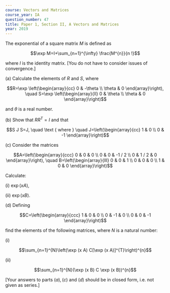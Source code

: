 ```yaml
---
course: Vectors and Matrices
course_year: IA
question_number: 47
title: Paper 1, Section II, A Vectors and Matrices
year: 2019
---
```




The exponential of a square matrix $M$ is defined as

$$\exp M=I+\sum_{n=1}^{\infty} \frac{M^{n}}{n !}$$

where $I$ is the identity matrix. [You do not have to consider issues of convergence.]

(a) Calculate the elements of $R$ and $S$, where

$$R=\exp \left(\begin{array}{cc}
0 & -\theta \\
\theta & 0
\end{array}\right), \quad S=\exp \left(\begin{array}{ll}
0 & \theta \\
\theta & 0
\end{array}\right)$$

and $\theta$ is a real number.

(b) Show that $R R^{T}=I$ and that

$$S J S=J, \quad \text { where } \quad J=\left(\begin{array}{cc}
1 & 0 \\
0 & -1
\end{array}\right)$$

(c) Consider the matrices

$$A=\left(\begin{array}{ccc}
0 & 0 & 0 \\
0 & 0 & -1 / 2 \\
0 & 1 / 2 & 0
\end{array}\right), \quad B=\left(\begin{array}{lll}
0 & 0 & 1 \\
0 & 0 & 0 \\
1 & 0 & 0
\end{array}\right)$$

Calculate:

(i) $\exp (x A)$,

(ii) $\exp (x B)$.

(d) Defining

$$C=\left(\begin{array}{ccc}
1 & 0 & 0 \\
0 & -1 & 0 \\
0 & 0 & -1
\end{array}\right)$$

find the elements of the following matrices, where $N$ is a natural number:

(i)

$$\sum_{n=1}^{N}\left(\exp (x A) C[\exp (x A)]^{T}\right)^{n}$$

(ii)

$$\sum_{n=1}^{N}(\exp (x B) C \exp (x B))^{n}$$

[Your answers to parts $(a),(c)$ and $(d)$ should be in closed form, i.e. not given as series.]